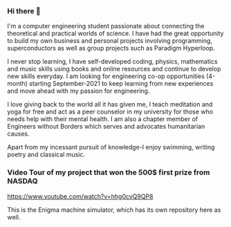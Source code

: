 ### Hi there 👋

I'm a computer engineering student passionate about connecting the theoretical and practical worlds of science.
I have had the great opportunity to build my own business and personal projects involving programming, superconductors as well as group projects such as Paradigm Hyperloop.

I never stop learning, I have self-developed coding, physics, mathematics and music skills using books and online resources and continue to develop new skills everyday.
I am looking for engineering co-op opportunities (4-month) starting September-2021 to keep learning from new experiences and move ahead with my passion for engineering.

I love giving back to the world all it has given me, I teach meditation and yoga for free and act as a peer counselor in my university for those who needs help with their mental health. I am also a chapter member of Engineers without Borders which serves and advocates humanitarian causes.

Apart from my incessant pursuit of knowledge-I enjoy swimming, writing poetry and classical music.

### Video Tour of my project that won the 500$ first prize from NASDAQ

https://www.youtube.com/watch?v=hhg0cvQ9QP8

This is the Enigma machine simulator, which has its own repository here as well.


<!--
**khpandya/khpandya** is a ✨ _special_ ✨ repository because its `README.md` (this file) appears on your GitHub profile.

Here are some ideas to get you started:

- 🔭 I’m currently working on ...
- 🌱 I’m currently learning ...
- 👯 I’m looking to collaborate on ...
- 🤔 I’m looking for help with ...
- 💬 Ask me about ...
- 📫 How to reach me: ...
- 😄 Pronouns: ...
- ⚡ Fun fact: ...
-->

